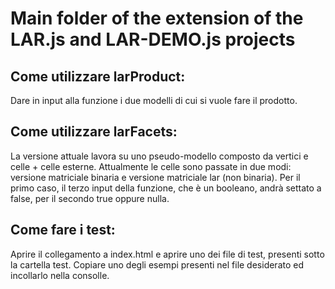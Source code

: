 # Main folder of the extension of the LAR.js and LAR-DEMO.js projects

## Come utilizzare larProduct: 
Dare in input alla funzione i due modelli di cui si vuole fare il prodotto.

## Come utilizzare larFacets: 
La versione attuale lavora su uno pseudo-modello composto da vertici e celle + celle esterne. Attualmente le celle sono passate in due modi: versione matriciale binaria e versione matriciale lar (non binaria). Per il primo caso, il terzo input della funzione, che è un booleano, andrà settato a false, per il secondo true oppure nulla.

## Come fare i test: 
Aprire il collegamento a index.html e aprire uno dei file di test, presenti sotto la cartella test. Copiare uno degli esempi presenti nel file desiderato ed incollarlo nella consolle.